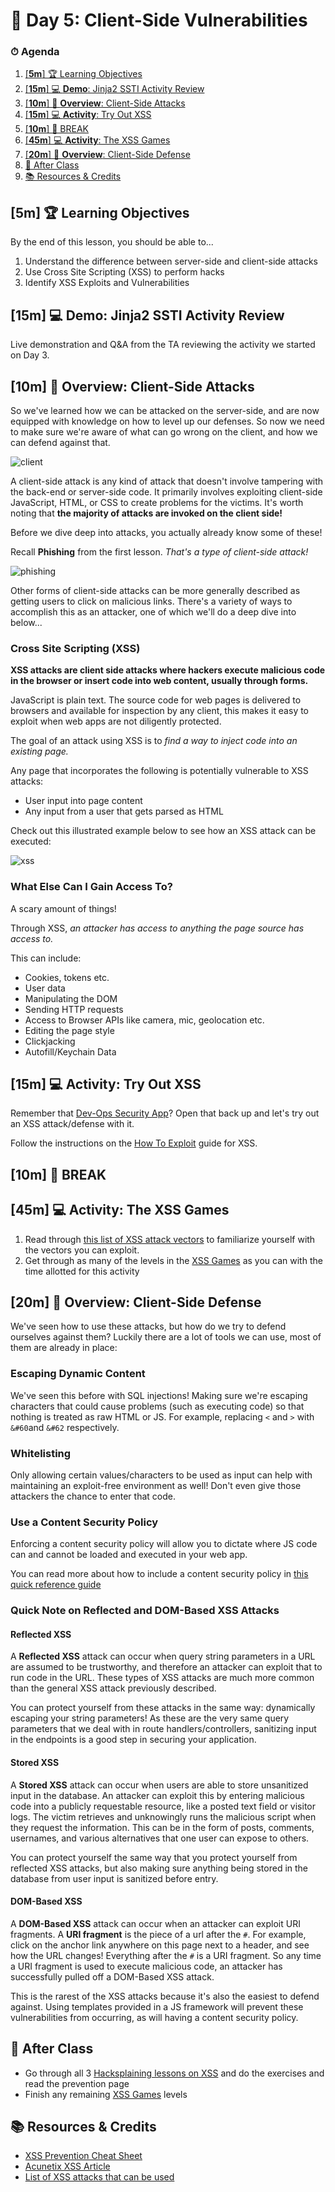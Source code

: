 # 📜 Day 5: Client-Side Vulnerabilities

### ⏱ Agenda

1. [[**5m**] 🏆 Learning Objectives](#5m-%f0%9f%8f%86-learning-objectives)
2. [[**15m**] 💻 **Demo**: Jinja2 SSTI Activity Review](#15m-%f0%9f%92%bb-demo-jinja2-ssti-activity-review)
3. [[**10m**] 📖 **Overview**: Client-Side Attacks](#10m-%f0%9f%93%96-overview-client-side-attacks)
4. [[**15m**] 💻 **Activity**: Try Out XSS](#15m-%f0%9f%92%bb-activity-try-out-xss)
5. [[**10m**] 🌴 BREAK](#10m-%f0%9f%8c%b4-break)
6. [[**45m**] 💻 **Activity**: The XSS Games](#45m-%f0%9f%92%bb-activity-the-xss-games)
7. [[**20m**] 📖 **Overview**: Client-Side Defense](#20m-%f0%9f%93%96-overview-client-side-defense)
8. [🌃 After Class](#%f0%9f%8c%83-after-class)
9. [📚 Resources & Credits](#%f0%9f%93%9a-resources--credits)

## [**5m**] 🏆 Learning Objectives

By the end of this lesson, you should be able to...

1. Understand the difference between server-side and client-side attacks
1. Use Cross Site Scripting (XSS) to perform hacks
1. Identify XSS Exploits and Vulnerabilities

## [**15m**] 💻 **Demo**: Jinja2 SSTI Activity Review

Live demonstration and Q&A from the TA reviewing the activity we started on Day 3.

## [**10m**] 📖 **Overview**: Client-Side Attacks

So we've learned how we can be attacked on the server-side, and are now equipped with knowledge on how to level up our defenses. So now we need to make sure we're aware of what can go wrong on the client, and how we can defend against that.

![client](Lesson5Assets/client.jpeg)

A client-side attack is any kind of attack that doesn't involve tampering with the back-end or server-side code. It primarily involves exploiting client-side JavaScript, HTML, or CSS to create problems for the victims. It's worth noting that **the majority of attacks are invoked on the client side!**

Before we dive deep into attacks, you actually already know some of these!

Recall **Phishing** from the first lesson. _That's a type of client-side attack!_

![phishing](Lesson5Assets/phishing.jpg)

Other forms of client-side attacks can be more generally described as getting users to click on malicious links. There's a variety of ways to accomplish this as an attacker, one of which we'll do a deep dive into below...

### Cross Site Scripting (XSS)

**XSS attacks are client side attacks where hackers execute malicious code in the browser or insert code into web content, usually through forms.**

JavaScript is plain text. The source code for web pages is delivered to browsers and available for inspection by any client, this makes it easy to exploit when web apps are not diligently protected.

The goal of an attack using XSS is to _find a way to inject code into an existing page._

Any page that incorporates the following is potentially vulnerable to XSS attacks:

- User input into page content
- Any input from a user that gets parsed as HTML

Check out this illustrated example below to see how an XSS attack can be executed:

![xss](Lesson5Assets/xss.png)

### What Else Can I Gain Access To?

A scary amount of things!

Through XSS, _an attacker has access to anything the page source has access to._

This can include:

- Cookies, tokens etc.
- User data
- Manipulating the DOM
- Sending HTTP requests
- Access to Browser APIs like camera, mic, geolocation etc.
- Editing the page style
- Clickjacking
- Autofill/Keychain Data

## [**15m**] 💻 **Activity**: Try Out XSS

Remember that [Dev-Ops Security App](https://github.com/Make-School-Courses/DevOps-Security-App)? Open that back up and let's try out an XSS attack/defense with it.

Follow the instructions on the [How To Exploit](https://github.com/Make-School-Courses/DevOps-Security-App/blob/master/HOW-TO-EXPLOIT.md#xss) guide for XSS.

## [**10m**] 🌴 BREAK

## [**45m**] 💻 **Activity**: The XSS Games

1. Read through [this list of XSS attack vectors](https://www.acunetix.com/websitesecurity/cross-site-scripting/) to familiarize yourself with the vectors you can exploit.
2. Get through as many of the levels in the [XSS Games](https://xss-game.appspot.com) as you can with the time allotted for this activity

## [**20m**] 📖 **Overview**: Client-Side Defense

We've seen how to use these attacks, but how do we try to defend ourselves against them? Luckily there are a lot of tools we can use, most of them are already in place:

### Escaping Dynamic Content

We've seen this before with SQL injections! Making sure we're escaping characters that could cause problems (such as executing code) so that nothing is treated as raw HTML or JS. For example, replacing `<` and `>` with `&#60`and `&#62` respectively.

### Whitelisting

Only allowing certain values/characters to be used as input can help with maintaining an exploit-free environment as well! Don't even give those attackers the chance to enter that code.

### Use a Content Security Policy

Enforcing a content security policy will allow you to dictate where JS code can and cannot be loaded and executed in your web app.

You can read more about how to include a content security policy in [this quick reference guide](https://content-security-policy.com/)

### Quick Note on Reflected and DOM-Based XSS Attacks

#### Reflected XSS

A **Reflected XSS** attack can occur when query string parameters in a URL are assumed to be trustworthy, and therefore an attacker can exploit that to run code in the URL. These types of XSS attacks are much more common than the general XSS attack previously described.

You can protect yourself from these attacks in the same way: dynamically escaping your string parameters!  As these are the very same query parameters that we deal with in route handlers/controllers, sanitizing input in the endpoints is a good step in securing your application.

#### Stored XSS

A **Stored XSS** attack can occur when users are able to store unsanitized input in the database.  An attacker can exploit this by entering malicious code into a publicly requestable resource, like a posted text field or visitor logs.  The victim retrieves and unknowingly runs the malicious script when they request the information.  This can be in the form of posts, comments, usernames, and various alternatives that one user can expose to others.

You can protect yourself the same way that you protect yourself from reflected XSS attacks, but also making sure anything being stored in the database from user input is sanitized before entry.

#### DOM-Based XSS

A **DOM-Based XSS** attack can occur when an attacker can exploit URI fragments. A **URI fragment** is the piece of a url after the `#`. For example, click on the anchor link anywhere on this page next to a header, and see how the URL changes! Everything after the `#` is a URI fragment. So any time a URI fragment is used to execute malicious code, an attacker has successfully pulled off a DOM-Based XSS attack.

This is the rarest of the XSS attacks because it's also the easiest to defend against. Using templates provided in a JS framework will prevent these vulnerabilities from occurring, as will having a content security policy.

## 🌃 After Class

- Go through all 3 [Hacksplaining lessons on XSS](https://www.hacksplaining.com/lessons) and do the exercises and read the prevention page
- Finish any remaining [XSS Games](https://xss-game.appspot.com) levels

## 📚 Resources & Credits

- [XSS Prevention Cheat Sheet](https://www.owasp.org/index.php/XSS_(Cross_Site_Scripting)_Prevention_Cheat_Sheet)
- [Acunetix XSS Article](https://www.acunetix.com/websitesecurity/cross-site-scripting/)
- [List of XSS attacks that can be used](https://gist.github.com/kurobeats/9a613c9ab68914312cbb415134795b45)
